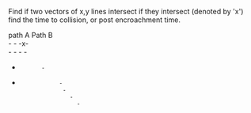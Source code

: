 Find if two vectors of x,y lines intersect
if they intersect (denoted by 'x') find the time to collision, or post encroachment time.

   path A     Path B              
         -     -
           -x-              
         -   -
      -       -
   -           -  
-                -   
                  - 
                    - 
                      - 
